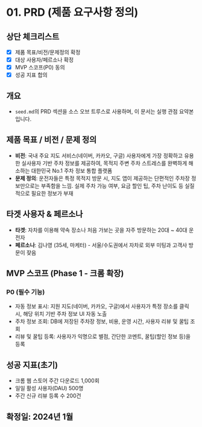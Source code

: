 # 01. PRD (제품 요구사항 정의)

## 상단 체크리스트
- [x] 제품 목표/비전/문제정의 확정
- [x] 대상 사용자/페르소나 확정
- [x] MVP 스코프(P0) 동의
- [x] 성공 지표 합의

## 개요
- `seed.md`의 PRD 섹션을 소스 오브 트루스로 사용하며, 이 문서는 실행 관점 요약본입니다.

## 제품 목표 / 비전 / 문제 정의
- **비전**: 국내 주요 지도 서비스(네이버, 카카오, 구글) 사용자에게 가장 정확하고 유용한 실사용자 기반 주차 정보를 제공하여, 목적지 주변 주차 스트레스를 완벽하게 해소하는 대한민국 No.1 주차 정보 통합 플랫폼
- **문제 정의**: 운전자들은 특정 목적지 방문 시, 지도 앱이 제공하는 단편적인 주차장 정보만으로는 부족함을 느낌. 실제 주차 가능 여부, 요금 할인 팁, 주차 난이도 등 실질적으로 필요한 정보가 부재

## 타겟 사용자 & 페르소나
- **타겟**: 자차를 이용해 약속 장소나 처음 가보는 곳을 자주 방문하는 20대 ~ 40대 운전자
- **페르소나**: 김나영 (35세, 마케터) - 서울/수도권에서 자차로 외부 미팅과 고객사 방문이 잦음

## MVP 스코프 (Phase 1 - 크롬 확장)
### P0 (필수 기능)
- 자동 정보 표시: 지원 지도(네이버, 카카오, 구글)에서 사용자가 특정 장소를 클릭 시, 해당 위치 기반 주차 정보 UI 자동 노출
- 주차 정보 조회: DB에 저장된 주차장 정보, 비용, 운영 시간, 사용자 리뷰 및 꿀팁 조회
- 리뷰 및 꿀팁 등록: 사용자가 익명으로 별점, 간단한 코멘트, 꿀팁(할인 정보 등)을 등록

## 성공 지표(초기)
- 크롬 웹 스토어 주간 다운로드 1,000회
- 일일 활성 사용자(DAU) 500명
- 주간 신규 리뷰 등록 수 200건

## 확정일: 2024년 1월
